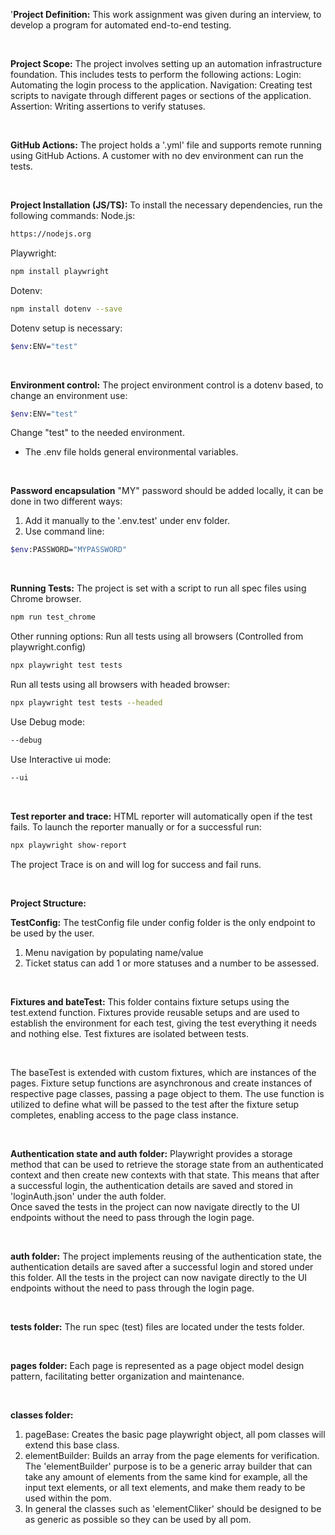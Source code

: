 '**Project Definition:**
This work assignment was given during an interview, to develop a program for automated end-to-end testing.

<br>

**Project Scope:**
The project involves setting up an automation infrastructure foundation. This includes tests to perform the following actions:
Login: Automating the login process to the application.
Navigation: Creating test scripts to navigate through different pages or sections of the application.
Assertion: Writing assertions to verify statuses.

<br> 

**GitHub Actions:**
The project holds a '.yml' file and supports remote running using GitHub Actions.
A customer with no dev environment can run the tests.

<br> 

**Project Installation (JS/TS):**
To install the necessary dependencies, run the following commands:
Node.js:
```bash
https://nodejs.org
```
Playwright:
```bash
npm install playwright
```
Dotenv:
```bash
npm install dotenv --save
```
Dotenv setup is necessary:
```bash
$env:ENV="test"
```

<br> 


**Environment control:**
The project environment control is a dotenv based, to change an environment use:

```bash
$env:ENV="test"
```

Change "test" to the needed environment.
* The .env file holds general environmental variables.

<br> 

**Password encapsulation**
"MY" password should be added locally, it can be done in two different ways:
1) Add it manually to the '.env.test' under env folder.
2) Use command line:

```bash
$env:PASSWORD="MYPASSWORD"
```

<br>

**Running Tests:**
The project is set with a script to run all spec files using Chrome browser.

```bash 
npm run test_chrome
``` 

Other running options:
Run all tests using all browsers (Controlled from playwright.config)

```bash 
npx playwright test tests
```

Run all tests using all browsers with headed browser:

```bash
npx playwright test tests --headed
```

Use Debug mode:
```bash
--debug
```

Use Interactive ui mode:
```bash
--ui
```

<br> 

**Test reporter and trace:**
HTML reporter will automatically open if the test fails.
To launch the reporter manually or for a successful run:
```bash
npx playwright show-report
```

The project Trace is on and will log for success and fail runs.

<br> 
  
**Project Structure:**

**TestConfig:**
The testConfig file under config folder is the only endpoint to be used by the user.
1) Menu navigation by populating name/value
2) Ticket status can add 1 or more statuses and a number to be assessed.

<br>

**Fixtures and bateTest:**
This folder contains fixture setups using the test.extend function. Fixtures provide reusable setups and are used to establish the environment for each test, giving the test everything it needs and nothing else. Test fixtures are isolated between tests.

<br>

The baseTest is extended with custom fixtures, which are instances of the pages. Fixture setup functions are asynchronous and create instances of respective page classes, passing a page object to them. The use function is utilized to define what will be passed to the test after the fixture setup completes, enabling access to the page class instance.

<br>

**Authentication state and auth folder:**
Playwright provides a storage method that can be used to retrieve the storage state from an authenticated context and then create new contexts with that state.
This means that after a successful login, the authentication details are saved and stored in 'loginAuth.json' under the auth folder.
<br>
Once saved the tests in the project can now navigate directly to the UI endpoints without the need to pass through the login page.

<br>

**auth folder:**
The project implements reusing of the authentication state, the authentication details are saved after a successful login and stored under this folder.
All the tests in the project can now navigate directly to the UI endpoints without the need to pass through the login page.

<br>

**tests folder:**
The run spec (test) files are located under the tests folder.

<br>

**pages folder:**
Each page is represented as a page object model design pattern, facilitating better organization and maintenance.

<br>

**classes folder:** 
1) pageBase: Creates the basic page playwright object, all pom classes will extend this base class.
2) elementBuilder: Builds an array from the page elements for verification.
   The 'elementBuilder' purpose is to be a generic array builder that can take any amount of elements from the same kind for example, all the input text elements, or all text elements, and
   make them ready to be used within the pom.
3) In general the classes such as 'elementCliker' should be designed to be as generic as possible so they can be used by all pom.
   
